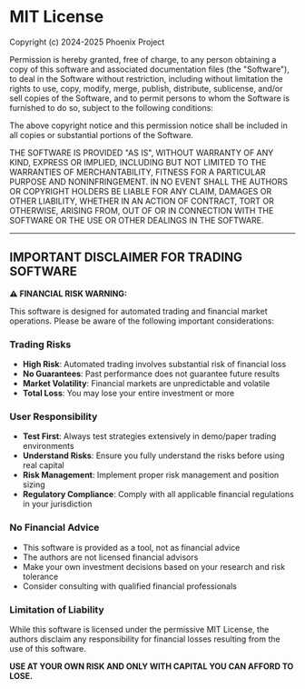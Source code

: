 # MIT License

Copyright (c) 2024-2025 Phoenix Project

Permission is hereby granted, free of charge, to any person obtaining a copy
of this software and associated documentation files (the "Software"), to deal
in the Software without restriction, including without limitation the rights
to use, copy, modify, merge, publish, distribute, sublicense, and/or sell
copies of the Software, and to permit persons to whom the Software is
furnished to do so, subject to the following conditions:

The above copyright notice and this permission notice shall be included in all
copies or substantial portions of the Software.

THE SOFTWARE IS PROVIDED "AS IS", WITHOUT WARRANTY OF ANY KIND, EXPRESS OR
IMPLIED, INCLUDING BUT NOT LIMITED TO THE WARRANTIES OF MERCHANTABILITY,
FITNESS FOR A PARTICULAR PURPOSE AND NONINFRINGEMENT. IN NO EVENT SHALL THE
AUTHORS OR COPYRIGHT HOLDERS BE LIABLE FOR ANY CLAIM, DAMAGES OR OTHER
LIABILITY, WHETHER IN AN ACTION OF CONTRACT, TORT OR OTHERWISE, ARISING FROM,
OUT OF OR IN CONNECTION WITH THE SOFTWARE OR THE USE OR OTHER DEALINGS IN THE
SOFTWARE.

---

## IMPORTANT DISCLAIMER FOR TRADING SOFTWARE

**⚠️ FINANCIAL RISK WARNING:**

This software is designed for automated trading and financial market operations. 
Please be aware of the following important considerations:

### Trading Risks
- **High Risk**: Automated trading involves substantial risk of financial loss
- **No Guarantees**: Past performance does not guarantee future results
- **Market Volatility**: Financial markets are unpredictable and volatile
- **Total Loss**: You may lose your entire investment or more

### User Responsibility
- **Test First**: Always test strategies extensively in demo/paper trading environments
- **Understand Risks**: Ensure you fully understand the risks before using real capital
- **Risk Management**: Implement proper risk management and position sizing
- **Regulatory Compliance**: Comply with all applicable financial regulations in your jurisdiction

### No Financial Advice
- This software is provided as a tool, not as financial advice
- The authors are not licensed financial advisors
- Make your own investment decisions based on your research and risk tolerance
- Consider consulting with qualified financial professionals

### Limitation of Liability
While this software is licensed under the permissive MIT License, the authors 
disclaim any responsibility for financial losses resulting from the use of this software.

**USE AT YOUR OWN RISK AND ONLY WITH CAPITAL YOU CAN AFFORD TO LOSE.**
